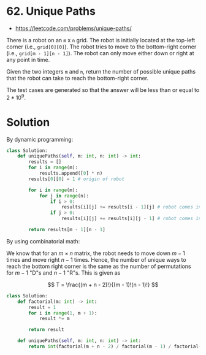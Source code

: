 # 62. Unique Paths

- https://leetcode.com/problems/unique-paths/

There is a robot on an `m` x `n` grid. The robot is initially located at the top-left corner (i.e., `grid[0][0]`). The robot tries to move to the bottom-right corner (i.e., `grid[m - 1][n - 1]`). The robot can only move either down or right at any point in time.

Given the two integers `m` and `n`, return the number of possible unique paths that the robot can take to reach the bottom-right corner.

The test cases are generated so that the answer will be less than or equal to $2 * 10^9$.

# Solution

By dynamic programming:

```python
class Solution:
    def uniquePaths(self, m: int, n: int) -> int:
        results = []
        for i in range(m):
            results.append([0] * n)
        results[0][0] = 1 # origin of robot

        for i in range(m):
            for j in range(n):
                if i > 0:
                    results[i][j] += results[i - 1][j] # robot comes in from the top
                if j > 0:
                    results[i][j] += results[i][j - 1] # robot comes in from the left

        return results[m - 1][n - 1]
```

By using combinatorial math:

We know that for an $m \times n$ matrix, the robot needs to move down $m - 1$ times and move right $n - 1$ times. Hence, the number of unique ways to reach the bottom right corner is the same as the number of permutations for $m-1$ "D"s and $n-1$ "R"s. This is given as

$$
T = \frac{(m + n - 2)!}{(m - 1)!(n - 1)!}
$$

```python
class Solution:
    def factorial(m: int) -> int:
        result = 1
        for i in range(1, m + 1):
            result *= m

        return result

    def uniquePaths(self, m: int, n: int) -> int:
        return int(factorial(m + n - 2) / factorial(m - 1) / factorial(n - 1))
```
